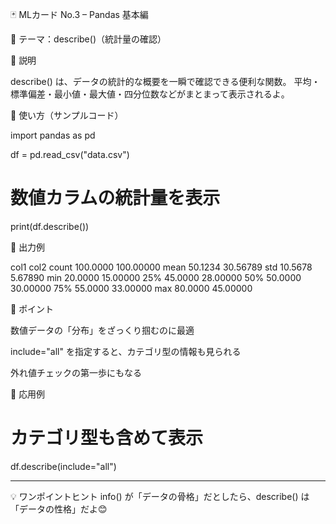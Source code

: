 🃏 MLカード No.3 – Pandas 基本編

📌 テーマ：describe()（統計量の確認）

🔹 説明

describe() は、データの統計的な概要を一瞬で確認できる便利な関数。
平均・標準偏差・最小値・最大値・四分位数などがまとまって表示されるよ。

🔹 使い方（サンプルコード）

import pandas as pd

df = pd.read_csv("data.csv")

# 数値カラムの統計量を表示
print(df.describe())

🔹 出力例

col1       col2
count  100.0000  100.00000
mean    50.1234   30.56789
std     10.5678    5.67890
min     20.0000   15.00000
25%     45.0000   28.00000
50%     50.0000   30.00000
75%     55.0000   33.00000
max     80.0000   45.00000

🔹 ポイント

数値データの「分布」をざっくり掴むのに最適

include="all" を指定すると、カテゴリ型の情報も見られる

外れ値チェックの第一歩にもなる


🔹 応用例

# カテゴリ型も含めて表示
df.describe(include="all")


---

💡 ワンポイントヒント
info() が「データの骨格」だとしたら、describe() は「データの性格」だよ😊
